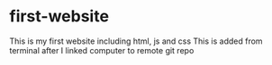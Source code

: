 # first-website
This is my first website including html, js and css
This is added from terminal after I linked computer to remote git repo
